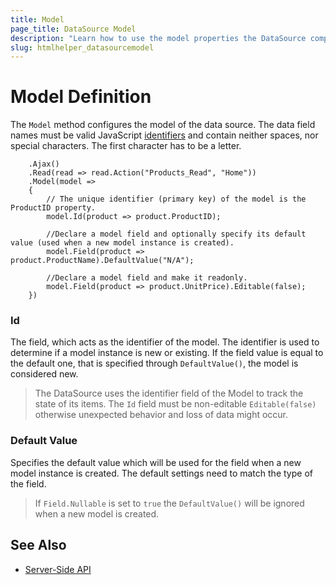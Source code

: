 ```yaml
---
title: Model
page_title: DataSource Model
description: "Learn how to use the model properties the DataSource component for {{ site.framework }}."
slug: htmlhelper_datasourcemodel
---
```


# Model Definition

The `Model` method configures the model of the data source. The data field names must be valid JavaScript [identifiers](https://developer.mozilla.org/en-US/docs/Glossary/Identifier) and contain neither spaces, nor special characters. The first character has to be a letter.

```HtmlHelper
    .Ajax()
    .Read(read => read.Action("Products_Read", "Home"))
    .Model(model =>
    {
        // The unique identifier (primary key) of the model is the ProductID property.
        model.Id(product => product.ProductID);

        //Declare a model field and optionally specify its default value (used when a new model instance is created).
        model.Field(product => product.ProductName).DefaultValue("N/A");

        //Declare a model field and make it readonly.
        model.Field(product => product.UnitPrice).Editable(false);
    })
```

### Id

The field, which acts as the identifier of the model. The identifier is used to determine if a model instance is new or existing. If the field value is equal to the default one, that is specified through `DefaultValue()`, the model is considered new.

> The DataSource uses the identifier field of the Model to track the state of its items. The `Id` field must be non-editable `Editable(false)` otherwise unexpected behavior and loss of data might occur.

### Default Value

Specifies the default value which will be used for the field when a new model instance is created. The default settings need to match the type of the field. 

> If `Field.Nullable` is set to `true` the `DefaultValue()` will be ignored when a new model is created.

## See Also

* [Server-Side API](/api/datasource)
